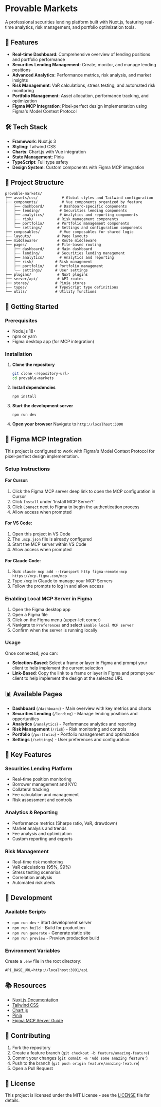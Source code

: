 # Provable Markets

A professional securities lending platform built with Nuxt.js, featuring real-time analytics, risk management, and portfolio optimization tools.

## 🚀 Features

- **Real-time Dashboard**: Comprehensive overview of lending positions and portfolio performance
- **Securities Lending Management**: Create, monitor, and manage lending positions
- **Advanced Analytics**: Performance metrics, risk analysis, and market insights
- **Risk Management**: VaR calculations, stress testing, and automated risk monitoring
- **Portfolio Management**: Asset allocation, performance tracking, and optimization
- **Figma MCP Integration**: Pixel-perfect design implementation using Figma's Model Context Protocol

## 🛠️ Tech Stack

- **Framework**: Nuxt.js 3
- **Styling**: Tailwind CSS
- **Charts**: Chart.js with Vue integration
- **State Management**: Pinia
- **TypeScript**: Full type safety
- **Design System**: Custom components with Figma MCP integration

## 📁 Project Structure

```
provable-markets/
├── assets/css/           # Global styles and Tailwind configuration
├── components/           # Vue components organized by feature
│   ├── dashboard/       # Dashboard-specific components
│   ├── lending/         # Securities lending components
│   ├── analytics/       # Analytics and reporting components
│   ├── risk/           # Risk management components
│   ├── portfolio/      # Portfolio management components
│   └── settings/       # Settings and configuration components
├── composables/         # Vue composables for shared logic
├── layouts/            # Page layouts
├── middleware/         # Route middleware
├── pages/              # File-based routing
│   ├── dashboard/      # Main dashboard
│   ├── lending/        # Securities lending management
│   ├── analytics/       # Analytics and reporting
│   ├── risk/          # Risk management
│   ├── portfolio/     # Portfolio management
│   └── settings/      # User settings
├── plugins/            # Nuxt plugins
├── server/api/         # API routes
├── stores/            # Pinia stores
├── types/             # TypeScript type definitions
└── utils/             # Utility functions
```

## 🚀 Getting Started

### Prerequisites

- Node.js 18+ 
- npm or yarn
- Figma desktop app (for MCP integration)

### Installation

1. **Clone the repository**
   ```bash
   git clone <repository-url>
   cd provable-markets
   ```

2. **Install dependencies**
   ```bash
   npm install
   ```

3. **Start the development server**
   ```bash
   npm run dev
   ```

4. **Open your browser**
   Navigate to `http://localhost:3000`

## 🎨 Figma MCP Integration

This project is configured to work with Figma's Model Context Protocol for pixel-perfect design implementation.

### Setup Instructions

#### For Cursor:
1. Click the Figma MCP server deep link to open the MCP configuration in Cursor
2. Click `Install` under 'Install MCP Server?'
3. Click `Connect` next to Figma to begin the authentication process
4. Allow access when prompted

#### For VS Code:
1. Open this project in VS Code
2. The `.mcp.json` file is already configured
3. Start the MCP server within VS Code
4. Allow access when prompted

#### For Claude Code:
1. Run: `claude mcp add --transport http figma-remote-mcp https://mcp.figma.com/mcp`
2. Type `/mcp` in Claude to manage your MCP Servers
3. Follow the prompts to log in and allow access

### Enabling Local MCP Server in Figma

1. Open the Figma desktop app
2. Open a Figma file
3. Click on the Figma menu (upper-left corner)
4. Navigate to `Preferences` and select `Enable local MCP server`
5. Confirm when the server is running locally

### Usage

Once connected, you can:

- **Selection-Based**: Select a frame or layer in Figma and prompt your client to help implement the current selection
- **Link-Based**: Copy the link to a frame or layer in Figma and prompt your client to help implement the design at the selected URL

## 📊 Available Pages

- **Dashboard** (`/dashboard`) - Main overview with key metrics and charts
- **Securities Lending** (`/lending`) - Manage lending positions and opportunities
- **Analytics** (`/analytics`) - Performance analytics and reporting
- **Risk Management** (`/risk`) - Risk monitoring and controls
- **Portfolio** (`/portfolio`) - Portfolio management and optimization
- **Settings** (`/settings`) - User preferences and configuration

## 🎯 Key Features

### Securities Lending Platform
- Real-time position monitoring
- Borrower management and KYC
- Collateral tracking
- Fee calculation and management
- Risk assessment and controls

### Analytics & Reporting
- Performance metrics (Sharpe ratio, VaR, drawdown)
- Market analysis and trends
- Fee analysis and optimization
- Custom reporting and exports

### Risk Management
- Real-time risk monitoring
- VaR calculations (95%, 99%)
- Stress testing scenarios
- Correlation analysis
- Automated risk alerts

## 🔧 Development

### Available Scripts

- `npm run dev` - Start development server
- `npm run build` - Build for production
- `npm run generate` - Generate static site
- `npm run preview` - Preview production build

### Environment Variables

Create a `.env` file in the root directory:

```env
API_BASE_URL=http://localhost:3001/api
```

## 📚 Resources

- [Nuxt.js Documentation](https://nuxt.com/)
- [Tailwind CSS](https://tailwindcss.com/)
- [Chart.js](https://www.chartjs.org/)
- [Pinia](https://pinia.vuejs.org/)
- [Figma MCP Server Guide](https://help.figma.com/hc/en-us/articles/32132100833559-Guide-to-the-Figma-MCP-server)

## 🤝 Contributing

1. Fork the repository
2. Create a feature branch (`git checkout -b feature/amazing-feature`)
3. Commit your changes (`git commit -m 'Add some amazing feature'`)
4. Push to the branch (`git push origin feature/amazing-feature`)
5. Open a Pull Request

## 📄 License

This project is licensed under the MIT License - see the [LICENSE](LICENSE) file for details.

